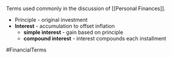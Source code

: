 Terms used commonly in the discussion of [[Personal Finances]].

- Principle - original investment
- **Interest** - accumulation to offset inflation
	- **simple interest** - gain based on principle
	- **compound interest** - interest compounds each installment

#FinancialTerms